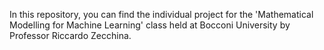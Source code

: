 In this repository, you can find the individual project for the 'Mathematical Modelling for Machine Learning' class held at Bocconi University by Professor Riccardo Zecchina.
